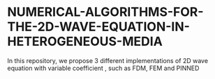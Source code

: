 # NUMERICAL-ALGORITHMS-FOR-THE-2D-WAVE-EQUATION-IN-HETEROGENEOUS-MEDIA
In this repository, we propose 3 different implementations of 2D wave equation with variable coefficient , such as FDM, FEM and PINNED
